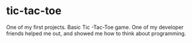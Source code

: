# tic-tac-toe
One of my first projects. Basic Tic -Tac-Toe game. One of my developer friends helped me out, and showed me how to think about programming.
